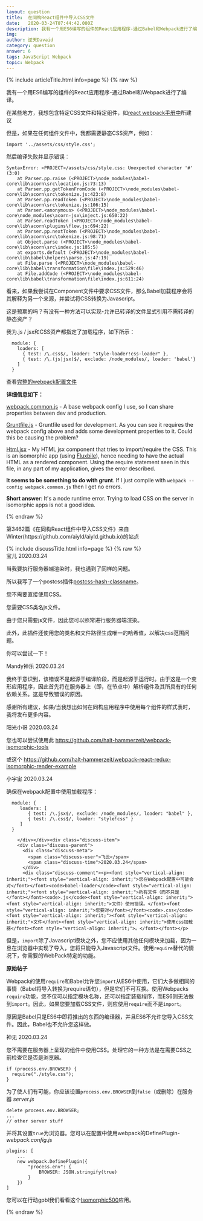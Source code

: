 ```yaml
---
layout: question
title:  在同构React组件中导入CSS文件
date:   2020-03-24T07:44:42.000Z
description: 我有一个用ES6编写的组件的React应用程序-通过Babel和Webpack进行了编译。在某些地方，我想包含特定CSS文件和特定组件，如react ...
img: 
author: 逆天Davaid
category: question
answer: 6
tags: JavaScript Webpack
topic: Webpack
---
```

<div class="article-root">
  <div class="article">
    {% include articleTitle.html info=page %}
    {% raw %}
    <div class="article-content"><p><font style="vertical-align: inherit;"><font style="vertical-align: inherit;">我有一个用ES6编写的组件的React应用程序-通过Babel和Webpack进行了编译。</font></font></p>

<p><font style="vertical-align: inherit;"><font style="vertical-align: inherit;">在某些地方，我想包含特定CSS文件和特定组件，如</font><a href="https://christianalfoni.github.io/react-webpack-cookbook/Loading-CSS.html"><font style="vertical-align: inherit;">react webpack手册中</font></a><font style="vertical-align: inherit;">所建议</font></font><a href="https://christianalfoni.github.io/react-webpack-cookbook/Loading-CSS.html"><font style="vertical-align: inherit;"></font></a></p>

<p><font style="vertical-align: inherit;"><font style="vertical-align: inherit;">但是，如果在任何组件文件中，我都需要静态CSS资产，例如：</font></font></p>

<p><code>import '../assets/css/style.css';</code></p>

<p><font style="vertical-align: inherit;"><font style="vertical-align: inherit;">然后编译失败并显示错误：</font></font></p>

<pre><code>SyntaxError: &lt;PROJECT&gt;/assets/css/style.css: Unexpected character '#' (3:0)<font></font>
    at Parser.pp.raise (&lt;PROJECT&gt;\node_modules\babel-core\lib\acorn\src\location.js:73:13)<font></font>
    at Parser.pp.getTokenFromCode (&lt;PROJECT&gt;\node_modules\babel-core\lib\acorn\src\tokenize.js:423:8)<font></font>
    at Parser.pp.readToken (&lt;PROJECT&gt;\node_modules\babel-core\lib\acorn\src\tokenize.js:106:15)<font></font>
    at Parser.&lt;anonymous&gt; (&lt;PROJECT&gt;\node_modules\babel-core\node_modules\acorn-jsx\inject.js:650:22)<font></font>
    at Parser.readToken (&lt;PROJECT&gt;\node_modules\babel-core\lib\acorn\plugins\flow.js:694:22)<font></font>
    at Parser.pp.nextToken (&lt;PROJECT&gt;\node_modules\babel-core\lib\acorn\src\tokenize.js:98:71)<font></font>
    at Object.parse (&lt;PROJECT&gt;\node_modules\babel-core\lib\acorn\src\index.js:105:5)<font></font>
    at exports.default (&lt;PROJECT&gt;\node_modules\babel-core\lib\babel\helpers\parse.js:47:19)<font></font>
    at File.parse (&lt;PROJECT&gt;\node_modules\babel-core\lib\babel\transformation\file\index.js:529:46)<font></font>
    at File.addCode (&lt;PROJECT&gt;\node_modules\babel-core\lib\babel\transformation\file\index.js:611:24)<font></font>
</code></pre>

<p><font style="vertical-align: inherit;"><font style="vertical-align: inherit;">看来，如果我尝试在Component文件中要求CSS文件，那么Babel加载程序会将其解释为另一个来源，并尝试将CS​​S转换为Javascript。</font></font></p>

<p><font style="vertical-align: inherit;"><font style="vertical-align: inherit;">这是预期的吗？</font><font style="vertical-align: inherit;">有没有一种方法可以实现-允许已转译的文件显式引用不需转译的静态资产？</font></font></p>

<p><font style="vertical-align: inherit;"><font style="vertical-align: inherit;">我为.js / jsx和CSS资产都指定了加载程序，如下所示：</font></font></p>

<pre><code>  module: {<font></font>
    loaders: [<font></font>
      { test: /\.css$/, loader: "style-loader!css-loader" },<font></font>
      { test: /\.(js|jsx)$/, exclude: /node_modules/, loader: 'babel'}<font></font>
    ]<font></font>
  }<font></font>
</code></pre>

<p><font style="vertical-align: inherit;"><font style="vertical-align: inherit;">查看</font></font><a href="http://pastebin.com/UmhmB05S"><font style="vertical-align: inherit;"><font style="vertical-align: inherit;">完整的webpack配置文件</font></font></a></p>

<p><strong><font style="vertical-align: inherit;"><font style="vertical-align: inherit;">详细信息如下：</font></font></strong></p>

<p><a href="http://pastebin.com/UmhmB05S">webpack.common.js</a> - A base webpack config I use, so I can share properties between dev and production.</p>

<p><a href="http://pastebin.com/nZqtxaj6">Gruntfile.js</a> - Gruntfile used for development. As you can see it requires the webpack config above and adds some development properties to it. Could this be causing the problem?</p>

<p><a href="http://pastebin.com/Qem1muUr">Html.jsx</a> - My HTML jsx component that tries to import/require the CSS. This is an isomorphic app (using <a href="http://fluxible.io/">Fluxbile</a>), hence needing to have the actual HTML as a rendered component. Using the require statement seen in this file, in any part of my application, gives the error described. </p>

<p><strong>It seems to be something to do with grunt</strong>. If I just compile with <code>webpack --config webpack.common.js</code> then I get no errors. </p>

<p><strong>Short answer</strong>: It's a node runtime error. Trying to load CSS on the server in isomorphic apps is not a good idea. </p></div>
    {% endraw %}
  </div>
  <p class="winter_mark">第3462篇《在同构React组件中导入CSS文件》来自Winter(https://github.com/aiyld/aiyld.github.io)的站点</p>
  <div class="discuss-wrapper">
    {% include discussTitle.html info=page %}
    {% raw %}
    <div class="discuss-item">
        <div class="discuss-parent">
          <div class="discuss-meta">
            <span class="discuss-user">宝儿</span>
            <span class="discuss-time">2020.03.24</span>
          </div>
          <div class="discuss-comment"><p><font style="vertical-align: inherit;"><font style="vertical-align: inherit;">当我要执行服务器端渲染时，我也遇到了同样的问题。</font></font></p>

<p><font style="vertical-align: inherit;"><font style="vertical-align: inherit;">所以我写了一个postcss插件</font></font><a href="https://github.com/ctxhou/postcss-hash-classname" rel="nofollow"><font style="vertical-align: inherit;"><font style="vertical-align: inherit;">postcss-hash-classname</font></font></a><font style="vertical-align: inherit;"><font style="vertical-align: inherit;">。</font></font></p>

<p><font style="vertical-align: inherit;"><font style="vertical-align: inherit;">您不需要直接使用CSS。</font></font></p>

<p><font style="vertical-align: inherit;"><font style="vertical-align: inherit;">您需要CSS类名js文件。</font></font></p>

<p><font style="vertical-align: inherit;"><font style="vertical-align: inherit;">由于您只需要js文件，因此您可以照常进行服务器端渲染。</font></font></p>

<p><font style="vertical-align: inherit;"><font style="vertical-align: inherit;">此外，此插件还使用您的类名和文件路径生成唯一的哈希值，以解决css范围问题。</font></font></p>

<p><font style="vertical-align: inherit;"><font style="vertical-align: inherit;">你可以尝试一下！</font></font></p></div>
        </div></div><div class="discuss-item">
        <div class="discuss-parent">
          <div class="discuss-meta">
            <span class="discuss-user">Mandy神乐</span>
            <span class="discuss-time">2020.03.24</span>
          </div>
          <div class="discuss-comment"><p><font style="vertical-align: inherit;"><font style="vertical-align: inherit;">我终于意识到，该错误不是起源于编译阶段，而是起源于运行时。</font><font style="vertical-align: inherit;">由于这是一个变形应用程序，因此首先将在服务器上（即，在节点中）解析组件及其所具有的任何依赖关系。</font><font style="vertical-align: inherit;">这是导致错误的原因。</font></font></p>

<p><font style="vertical-align: inherit;"><font style="vertical-align: inherit;">感谢所有建议，如果/当我想出如何在同构应用程序中使用每个组件的样式表时，我将发布更多内容。 </font></font></p></div>
        </div></div><div class="discuss-item">
        <div class="discuss-parent">
          <div class="discuss-meta">
            <span class="discuss-user">阳光小哥</span>
            <span class="discuss-time">2020.03.24</span>
          </div>
          <div class="discuss-comment"><p><font style="vertical-align: inherit;"><font style="vertical-align: inherit;">您也可以尝试使用此
 </font></font><a href="https://github.com/halt-hammerzeit/webpack-isomorphic-tools" rel="noreferrer"><font style="vertical-align: inherit;"><font style="vertical-align: inherit;">https://github.com/halt-hammerzeit/webpack-isomorphic-tools</font></font></a></p>

<p><font style="vertical-align: inherit;"><font style="vertical-align: inherit;">或这个
 </font></font><a href="https://github.com/halt-hammerzeit/webpack-react-redux-isomorphic-render-example" rel="noreferrer"><font style="vertical-align: inherit;"><font style="vertical-align: inherit;">https://github.com/halt-hammerzeit/webpack-react-redux-isomorphic-render-example</font></font></a></p></div>
        </div></div><div class="discuss-item">
        <div class="discuss-parent">
          <div class="discuss-meta">
            <span class="discuss-user">小宇宙</span>
            <span class="discuss-time">2020.03.24</span>
          </div>
          <div class="discuss-comment"><p><font style="vertical-align: inherit;"><font style="vertical-align: inherit;">确保在webpack配置中使用加载程序： </font></font></p>

<pre><code>  module: {<font></font>
     loaders: [<font></font>
        { test: /\.jsx$/, exclude: /node_modules/, loader: "babel" },<font></font>
        { test: /\.css$/, loader: "style!css" }<font></font>
     ]<font></font>
  }<font></font>
</code></pre></div>
        </div></div><div class="discuss-item">
        <div class="discuss-parent">
          <div class="discuss-meta">
            <span class="discuss-user">飞云</span>
            <span class="discuss-time">2020.03.24</span>
          </div>
          <div class="discuss-comment"><p><font style="vertical-align: inherit;"><font style="vertical-align: inherit;">您在Webpack配置中可能会对</font></font><code>babel-loader</code><font style="vertical-align: inherit;"><font style="vertical-align: inherit;">所有文件（而不只是</font></font><code>.js</code><font style="vertical-align: inherit;"><font style="vertical-align: inherit;">文件）使用错误。</font><font style="vertical-align: inherit;">您要对</font></font><code>.css</code><font style="vertical-align: inherit;"><font style="vertical-align: inherit;">文件</font><font style="vertical-align: inherit;">使用css加载器</font><font style="vertical-align: inherit;">。</font></font></p>

<p><font style="vertical-align: inherit;"><font style="vertical-align: inherit;">但是，</font></font><code>import</code><font style="vertical-align: inherit;"><font style="vertical-align: inherit;">除了Javascript模块之外，</font><font style="vertical-align: inherit;">您不应使用</font><font style="vertical-align: inherit;">其他任何模块来加载，因为一旦在浏览器中实现了导入，您将只能导入Javascript文件。</font><font style="vertical-align: inherit;">使用</font></font><code>require</code><font style="vertical-align: inherit;"><font style="vertical-align: inherit;">替代的情况下，你需要的WebPack特定的功能。</font></font></p>

<p><strong><font style="vertical-align: inherit;"><font style="vertical-align: inherit;">原始帖子</font></font></strong></p>

<p><font style="vertical-align: inherit;"><font style="vertical-align: inherit;">Webpack的使用</font></font><code>require</code><font style="vertical-align: inherit;"><font style="vertical-align: inherit;">和Babel允许您</font></font><code>import</code><font style="vertical-align: inherit;"><font style="vertical-align: inherit;">从ES6中</font><font style="vertical-align: inherit;">使用</font><font style="vertical-align: inherit;">，它们大多做相同的事情（Babel将导入转换为require语句），但是它们不可互换。</font><font style="vertical-align: inherit;">使用Webpacks </font></font><code>require</code><font style="vertical-align: inherit;"><font style="vertical-align: inherit;">功能，您不仅可以指定模块名称，还可以指定装载程序，而ES6则无法做到</font></font><code>import</code><font style="vertical-align: inherit;"><font style="vertical-align: inherit;">。</font><font style="vertical-align: inherit;">因此，如果您要加载CSS文件，则应使用</font></font><code>require</code><font style="vertical-align: inherit;"><font style="vertical-align: inherit;">而不是</font></font><code>import</code><font style="vertical-align: inherit;"><font style="vertical-align: inherit;">。</font></font></p>

<p><font style="vertical-align: inherit;"><font style="vertical-align: inherit;">原因是Babel只是ES6中即将推出的东西的编译器，并且ES6不允许您导入CSS文件。</font><font style="vertical-align: inherit;">因此，Babel也不允许您这样做。</font></font></p></div>
        </div></div><div class="discuss-item">
        <div class="discuss-parent">
          <div class="discuss-meta">
            <span class="discuss-user">神无</span>
            <span class="discuss-time">2020.03.24</span>
          </div>
          <div class="discuss-comment"><p><font style="vertical-align: inherit;"><font style="vertical-align: inherit;">您不需要在服务器上呈现的组件中使用CSS。</font><font style="vertical-align: inherit;">处理它的一种方法是在需要CSS之前检查它是否是浏览器。</font></font></p>

<pre><code>if (process.env.BROWSER) {<font></font>
  require("./style.css");<font></font>
}<font></font>
</code></pre>

<p><font style="vertical-align: inherit;"><font style="vertical-align: inherit;">为了使人们有可能，你应该设置</font></font><code>process.env.BROWSER</code><font style="vertical-align: inherit;"><font style="vertical-align: inherit;">到</font></font><code>false</code><font style="vertical-align: inherit;"><font style="vertical-align: inherit;">（或删除）在服务器
 </font></font><em><font style="vertical-align: inherit;"><font style="vertical-align: inherit;">server.js</font></font></em></p>

<pre><code>delete process.env.BROWSER;<font></font>
...<font></font>
// other server stuff<font></font>
</code></pre>

<p><font style="vertical-align: inherit;"><font style="vertical-align: inherit;">并将其设置</font></font><code>true</code><font style="vertical-align: inherit;"><font style="vertical-align: inherit;">为浏览器。</font><font style="vertical-align: inherit;">您可以在配置中使用webpack的DefinePlugin-
 </font></font><em><font style="vertical-align: inherit;"><font style="vertical-align: inherit;">webpack.config.js</font></font></em></p>

<pre><code>plugins: [<font></font>
    ...<font></font>
    new webpack.DefinePlugin({<font></font>
        "process.env": {<font></font>
            BROWSER: JSON.stringify(true)<font></font>
        }<font></font>
    })<font></font>
]<font></font>
</code></pre>

<p><font style="vertical-align: inherit;"><font style="vertical-align: inherit;">您可以在行动gpbl我们看看这个</font></font><a href="https://github.com/gpbl/isomorphic500/"><font style="vertical-align: inherit;"><font style="vertical-align: inherit;">Isomorphic500</font></font></a><font style="vertical-align: inherit;"><font style="vertical-align: inherit;">应用。</font></font></p></div>
        </div></div>
    {% endraw %}
  </div>
<div>
